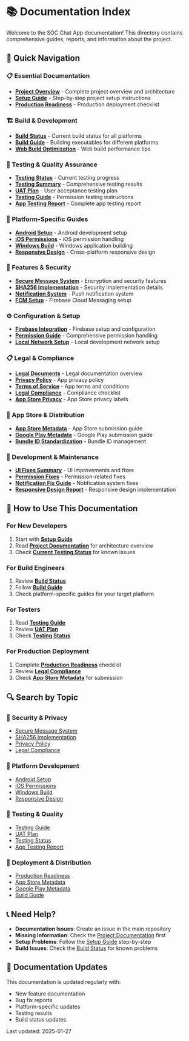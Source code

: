 # 📚 Documentation Index

Welcome to the SOC Chat App documentation! This directory contains comprehensive guides, reports, and information about the project.

## 🚀 Quick Navigation

### 📋 Essential Documentation
- **[Project Overview](PROJECT_DOCUMENTATION.md)** - Complete project overview and architecture
- **[Setup Guide](SETUP_GUIDE.md)** - Step-by-step project setup instructions
- **[Production Readiness](PRODUCTION_READINESS.md)** - Production deployment checklist

### 🏗️ Build & Development
- **[Build Status](FINAL_BUILD_STATUS.md)** - Current build status for all platforms
- **[Build Guide](EXECUTABLE_BUILD_GUIDE.md)** - Building executables for different platforms
- **[Web Build Optimization](web_build_optimization.md)** - Web build performance tips

### 🧪 Testing & Quality Assurance
- **[Testing Status](CURRENT_TESTING_STATUS.md)** - Current testing progress
- **[Testing Summary](FINAL_TESTING_SUMMARY.md)** - Comprehensive testing results
- **[UAT Plan](UAT_TEST_PLAN.md)** - User acceptance testing plan
- **[Testing Guide](PERMISSION_TESTING_GUIDE.md)** - Permission testing instructions
- **[App Testing Report](COMPREHENSIVE_APP_TESTING_REPORT.md)** - Complete app testing report

### 📱 Platform-Specific Guides
- **[Android Setup](ANDROID_UPDATE_SETUP.md)** - Android development setup
- **[iOS Permissions](IOS_PERMISSION_FIXES_SUMMARY.md)** - iOS permission handling
- **[Windows Build](WINDOWS_BUILD_GUIDE.md)** - Windows application building
- **[Responsive Design](RESPONSIVE_DESIGN_GUIDE.md)** - Cross-platform responsive design

### 🔐 Features & Security
- **[Secure Message System](SECURE_MESSAGE_SYSTEM.md)** - Encryption and security features
- **[SHA256 Implementation](SHA256_IMPLEMENTATION.md)** - Security implementation details
- **[Notification System](NOTIFICATION_SYSTEM_STATUS.md)** - Push notification system
- **[FCM Setup](FCM_SETUP_GUIDE.md)** - Firebase Cloud Messaging setup

### ⚙️ Configuration & Setup
- **[Firebase Integration](FIREBASE_INTEGRATION_COMPLETE.md)** - Firebase setup and configuration
- **[Permission Guide](PERMISSIONS_COMPREHENSIVE_GUIDE.md)** - Comprehensive permission handling
- **[Local Network Setup](LOCAL_NETWORK_SETUP.md)** - Local development network setup

### 📋 Legal & Compliance
- **[Legal Documents](LEGAL_DOCUMENTS_README.md)** - Legal documentation overview
- **[Privacy Policy](PRIVACY_POLICY.md)** - App privacy policy
- **[Terms of Service](TERMS_OF_SERVICE.md)** - App terms and conditions
- **[Legal Compliance](LEGAL_COMPLIANCE_CHECKLIST.md)** - Compliance checklist
- **[App Store Privacy](APP_STORE_PRIVACY_LABELS.md)** - App Store privacy labels

### 🏪 App Store & Distribution
- **[App Store Metadata](APP_STORE_METADATA.md)** - App Store submission guide
- **[Google Play Metadata](GOOGLE_PLAY_METADATA.md)** - Google Play submission guide
- **[Bundle ID Standardization](BUNDLE_ID_STANDARDIZATION_REPORT.md)** - Bundle ID management

### 🔧 Development & Maintenance
- **[UI Fixes Summary](UI_FIXES_SUMMARY.md)** - UI improvements and fixes
- **[Permission Fixes](PERMISSION_FIXES_SUMMARY.md)** - Permission-related fixes
- **[Notification Fix Guide](NOTIFICATION_FIX_GUIDE.md)** - Notification system fixes
- **[Responsive Design Report](RESPONSIVE_DESIGN_IMPLEMENTATION_REPORT.md)** - Responsive design implementation

## 📖 How to Use This Documentation

### For New Developers
1. Start with **[Setup Guide](SETUP_GUIDE.md)**
2. Read **[Project Documentation](PROJECT_DOCUMENTATION.md)** for architecture overview
3. Check **[Current Testing Status](CURRENT_TESTING_STATUS.md)** for known issues

### For Build Engineers
1. Review **[Build Status](FINAL_BUILD_STATUS.md)**
2. Follow **[Build Guide](EXECUTABLE_BUILD_GUIDE.md)**
3. Check platform-specific guides for your target platform

### For Testers
1. Read **[Testing Guide](PERMISSION_TESTING_GUIDE.md)**
2. Review **[UAT Plan](UAT_TEST_PLAN.md)**
3. Check **[Testing Status](CURRENT_TESTING_STATUS.md)**

### For Production Deployment
1. Complete **[Production Readiness](PRODUCTION_READINESS.md)** checklist
2. Review **[Legal Compliance](LEGAL_COMPLIANCE_CHECKLIST.md)**
3. Check **[App Store Metadata](APP_STORE_METADATA.md)** for submission

## 🔍 Search by Topic

### 🔐 Security & Privacy
- [Secure Message System](SECURE_MESSAGE_SYSTEM.md)
- [SHA256 Implementation](SHA256_IMPLEMENTATION.md)
- [Privacy Policy](PRIVACY_POLICY.md)
- [Legal Compliance](LEGAL_COMPLIANCE_CHECKLIST.md)

### 📱 Platform Development
- [Android Setup](ANDROID_UPDATE_SETUP.md)
- [iOS Permissions](IOS_PERMISSION_FIXES_SUMMARY.md)
- [Windows Build](WINDOWS_BUILD_GUIDE.md)
- [Responsive Design](RESPONSIVE_DESIGN_GUIDE.md)

### 🧪 Testing & Quality
- [Testing Guide](PERMISSION_TESTING_GUIDE.md)
- [UAT Plan](UAT_TEST_PLAN.md)
- [Testing Status](CURRENT_TESTING_STATUS.md)
- [App Testing Report](COMPREHENSIVE_APP_TESTING_REPORT.md)

### 🚀 Deployment & Distribution
- [Production Readiness](PRODUCTION_READINESS.md)
- [App Store Metadata](APP_STORE_METADATA.md)
- [Google Play Metadata](GOOGLE_PLAY_METADATA.md)
- [Build Guide](EXECUTABLE_BUILD_GUIDE.md)

## 📞 Need Help?

- **Documentation Issues**: Create an issue in the main repository
- **Missing Information**: Check the [Project Documentation](PROJECT_DOCUMENTATION.md) first
- **Setup Problems**: Follow the [Setup Guide](SETUP_GUIDE.md) step-by-step
- **Build Issues**: Check the [Build Status](FINAL_BUILD_STATUS.md) for known problems

## 🔄 Documentation Updates

This documentation is updated regularly with:
- New feature documentation
- Bug fix reports
- Platform-specific updates
- Testing results
- Build status updates

Last updated: 2025-01-27
